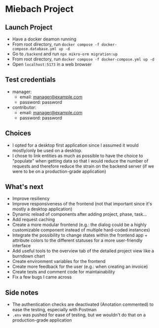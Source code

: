 # Miebach Project
## Launch Project
- Have a docker deamon running
- From root directory, run `docker compose -f docker-compose.database.yml up -d`
- Go to `/backend` and run `npx mikro-orm migration:up`
- From root directory, run `docker compose -f docker-compose.yml up -d`
- Open `localhost:5173` in a web browser
## Test credentials
- manager:
    - email: manager@example.com
    - password: password
- contributor:
    - email: manager@example.com
    - password: password
## Choices
- I opted for a desktop first application since I assumed it would mostly/only be used on a desktop.
- I chose to link entities as much as possible to have the choice to "populate" when getting data so that I would reduce the number of requests and therefore reduce the strain on the backend server (if we were to be on a production-grade application)
## What's next
- Improve resiliency
- Improve responsiveness of the frontend (not that important since it's mostly a desktop application)
- Dynamic reload of components after adding project, phase, task...
- Add request caching
- Create a more modular frontend (e.g.: the dialog could be a highly customizable component instead of multiple hard-coded instances)
- Integrate the possibility to change states within the frontend app + attribute colors to the different statuses for a more user-friendly interface
- Add useful tools to the overview tab of the detailed project view like a burndown chart
- Create environment variables for the frontend
- Create more feedback for the user (e.g.: when creating an invoice)
- Create tests and comment code for maintainability
- Fix a few bugs I came across
## Side notes
- The authentication checks are deactivated (Anotation commented) to ease the testing, especially with Postman
- `.env` was pushed for ease of testing, but we wouldn't do that on a production-grade application
